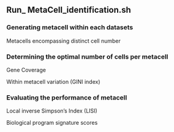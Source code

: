 ## Run_ MetaCell_identification.sh

### Generating metacell within each datasets 
Metacells encompassing distinct cell number


### Determining the optimal number of cells per metacell 
Gene Coverage

Within metacell variation (GINI index)

### Evaluating the performance of metacell
Local inverse Simpson’s Index (LISI)

Biological program signature scores
